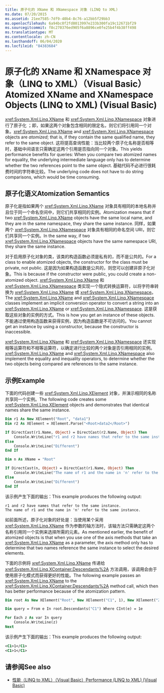 ```yaml
---
title: 原子化的 XName 和 XNamespace 对象 (LINQ to XML)
ms.date: 07/20/2015
ms.assetid: 21ee7585-7df9-40b4-8c76-a12bb5f29bb3
ms.openlocfilehash: 6a94bc0f2fd8013997e233b300fa19c12671bf29
ms.sourcegitcommit: f8c270376ed905f6a8896ce0fe25b4f4b38ff498
ms.translationtype: MT
ms.contentlocale: zh-CN
ms.lasthandoff: 06/04/2020
ms.locfileid: "84383684"
---
```

# <a name="atomized-xname-and-xnamespace-objects-linq-to-xml-visual-basic"></a><span data-ttu-id="e2d39-102">原子化的 XName 和 XNamespace 对象（LINQ to XML）（Visual Basic）</span><span class="sxs-lookup"><span data-stu-id="e2d39-102">Atomized XName and XNamespace Objects (LINQ to XML) (Visual Basic)</span></span>

<span data-ttu-id="e2d39-103"><xref:System.Xml.Linq.XName> 和 <xref:System.Xml.Linq.XNamespace> 对象进行了原子化  ；即，如果这两个对象包含相同的限定名，则它们将引用同一个对象。</span><span class="sxs-lookup"><span data-stu-id="e2d39-103"><xref:System.Xml.Linq.XName> and <xref:System.Xml.Linq.XNamespace> objects are *atomized*; that is, if they contain the same qualified name, they refer to the same object.</span></span> <span data-ttu-id="e2d39-104">这将提高查询性能：当比较两个原子化名称是否相等时，基础中间语言只需确定这两个引用是否指向同一个对象。</span><span class="sxs-lookup"><span data-stu-id="e2d39-104">This yields performance benefits for queries: When you compare two atomized names for equality, the underlying intermediate language only has to determine whether the two references point to the same object.</span></span> <span data-ttu-id="e2d39-105">基础代码不必进行很耗费时间的字符串比较。</span><span class="sxs-lookup"><span data-stu-id="e2d39-105">The underlying code does not have to do string comparisons, which would be time consuming.</span></span>

## <a name="atomization-semantics"></a><span data-ttu-id="e2d39-106">原子化语义</span><span class="sxs-lookup"><span data-stu-id="e2d39-106">Atomization Semantics</span></span>

<span data-ttu-id="e2d39-107">原子化是指如果两个 <xref:System.Xml.Linq.XName> 对象具有相同的本地名称并且位于同一个命名空间中，则它们共享相同的实例。</span><span class="sxs-lookup"><span data-stu-id="e2d39-107">Atomization means that if two <xref:System.Xml.Linq.XName> objects have the same local name, and they are in the same namespace, they share the same instance.</span></span> <span data-ttu-id="e2d39-108">同样，如果两个 <xref:System.Xml.Linq.XNamespace> 对象具有相同的命名空间 URI，则它们共享同一个实例。</span><span class="sxs-lookup"><span data-stu-id="e2d39-108">In the same way, if two <xref:System.Xml.Linq.XNamespace> objects have the same namespace URI, they share the same instance.</span></span>

<span data-ttu-id="e2d39-109">对于启用原子化对象的类，该类的构造函数必须是私有的，而不是公共的。</span><span class="sxs-lookup"><span data-stu-id="e2d39-109">For a class to enable atomized objects, the constructor for the class must be private, not public.</span></span> <span data-ttu-id="e2d39-110">这是因为如果构造函数是公共的，则您可以创建非原子化对象。</span><span class="sxs-lookup"><span data-stu-id="e2d39-110">This is because if the constructor were public, you could create a non-atomized object.</span></span> <span data-ttu-id="e2d39-111"><xref:System.Xml.Linq.XName> 和 <xref:System.Xml.Linq.XNamespace> 类实现一个隐式转换运算符，以将字符串转换为 <xref:System.Xml.Linq.XName> 或 <xref:System.Xml.Linq.XNamespace>。</span><span class="sxs-lookup"><span data-stu-id="e2d39-111">The <xref:System.Xml.Linq.XName> and <xref:System.Xml.Linq.XNamespace> classes implement an implicit conversion operator to convert a string into an <xref:System.Xml.Linq.XName> or <xref:System.Xml.Linq.XNamespace>.</span></span> <span data-ttu-id="e2d39-112">这是获取这些对象的实例的方式。</span><span class="sxs-lookup"><span data-stu-id="e2d39-112">This is how you get an instance of these objects.</span></span> <span data-ttu-id="e2d39-113">不能通过使用构造函数来获得实例，因为构造函数是不可访问的。</span><span class="sxs-lookup"><span data-stu-id="e2d39-113">You cannot get an instance by using a constructor, because the constructor is inaccessible.</span></span>

<span data-ttu-id="e2d39-114"><xref:System.Xml.Linq.XName> 和 <xref:System.Xml.Linq.XNamespace> 还实现相等运算符和不相等运算符，以确定进行比较的两个对象是否引用相同的实例。</span><span class="sxs-lookup"><span data-stu-id="e2d39-114"><xref:System.Xml.Linq.XName> and <xref:System.Xml.Linq.XNamespace> also implement the equality and inequality operators, to determine whether the two objects being compared are references to the same instance.</span></span>

## <a name="example"></a><span data-ttu-id="e2d39-115">示例</span><span class="sxs-lookup"><span data-stu-id="e2d39-115">Example</span></span>

<span data-ttu-id="e2d39-116">下面的代码创建一些 <xref:System.Xml.Linq.XElement> 对象，并演示相同的名称共享同一个实例。</span><span class="sxs-lookup"><span data-stu-id="e2d39-116">The following code creates some <xref:System.Xml.Linq.XElement> objects and demonstrates that identical names share the same instance.</span></span>

```vb
Dim r1 As New XElement("Root", "data1")
Dim r2 As XElement = XElement.Parse("<Root>data2</Root>")

If DirectCast(r1.Name, Object) = DirectCast(r2.Name, Object) Then
    Console.WriteLine("r1 and r2 have names that refer to the same instance.")
Else
    Console.WriteLine("Different")
End If

Dim n As XName = "Root"

If DirectCast(n, Object) = DirectCast(r1.Name, Object) Then
    Console.WriteLine("The name of r1 and the name in 'n' refer to the same instance.")
Else
    Console.WriteLine("Different")
End If
```

<span data-ttu-id="e2d39-117">该示例产生下面的输出：</span><span class="sxs-lookup"><span data-stu-id="e2d39-117">This example produces the following output:</span></span>

```console
r1 and r2 have names that refer to the same instance.
The name of r1 and the name in 'n' refer to the same instance.
```

<span data-ttu-id="e2d39-118">如前面所述，原子化对象的好处是：当使用某个采用 <xref:System.Xml.Linq.XName> 作为参数的轴方法时，该轴方法只需确定这两个名称引用同一个实例来选择所需的元素。</span><span class="sxs-lookup"><span data-stu-id="e2d39-118">As mentioned earlier, the benefit of atomized objects is that when you use one of the axis methods that take an <xref:System.Xml.Linq.XName> as a parameter, the axis method only has to determine that two names reference the same instance to select the desired elements.</span></span>

<span data-ttu-id="e2d39-119">下面的示例将 <xref:System.Xml.Linq.XName> 传递给 <xref:System.Xml.Linq.XContainer.Descendants%2A> 方法调用，该调用会由于使用原子化模式而获得更好的性能。</span><span class="sxs-lookup"><span data-stu-id="e2d39-119">The following example passes an <xref:System.Xml.Linq.XName> to the <xref:System.Xml.Linq.XContainer.Descendants%2A> method call, which then has better performance because of the atomization pattern.</span></span>

```vb
Dim root As New XElement("Root", New XElement("C1", 1), New XElement("Z1", New XElement("C1", 2), New XElement("C1", 1)))

Dim query = From e In root.Descendants("C1") Where CInt(e) = 1e

For Each z As var In query
    Console.WriteLine(z)
Next
```

<span data-ttu-id="e2d39-120">该示例产生下面的输出：</span><span class="sxs-lookup"><span data-stu-id="e2d39-120">This example produces the following output:</span></span>

```xml
<C1>1</C1>
<C1>1</C1>
```

## <a name="see-also"></a><span data-ttu-id="e2d39-121">请参阅</span><span class="sxs-lookup"><span data-stu-id="e2d39-121">See also</span></span>

- [<span data-ttu-id="e2d39-122">性能（LINQ to XML）（Visual Basic）</span><span class="sxs-lookup"><span data-stu-id="e2d39-122">Performance (LINQ to XML) (Visual Basic)</span></span>](performance-linq-to-xml.md)
